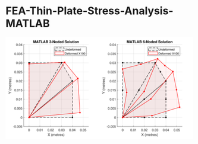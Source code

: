 # FEA-Thin-Plate-Stress-Analysis-MATLAB
<p align="center">
  <img src="./Project Resources/MATLAB_Deformation.png" alt="graph" width="600"/>
</p>

